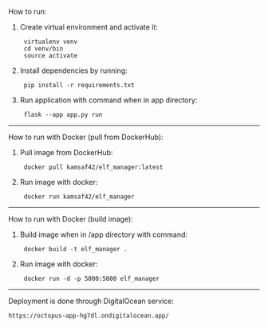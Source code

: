 How to run:

1. Create virtual environment and activate it:

        virtualenv venv
        cd venv/bin
        source activate

2. Install dependencies by running:

        pip install -r requirements.txt


3. Run application with command when in app directory:

        flask --app app.py run


-------------------------------------------------------

How to run with Docker (pull from DockerHub):

1. Pull image from DockerHub:

        docker pull kamsaf42/elf_manager:latest


2. Run image with docker:

        docker run kamsaf42/elf_manager

-------------------------------------------------------

How to run with Docker (build image):

1. Build image when in /app directory with command:

        docker build -t elf_manager .


2. Run image with docker:

        docker run -d -p 5000:5000 elf_manager


-------------------------------------------------------


Deployment is done through DigitalOcean service:

    https://octopus-app-hg7dl.ondigitalocean.app/
